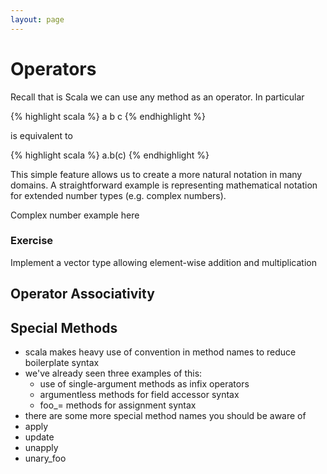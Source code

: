 ```yaml
---
layout: page
---
```


# Operators

Recall that is Scala we can use any method as an operator. In particular

{% highlight scala %}
a b c
{% endhighlight %}

is equivalent to

{% highlight scala %}
a.b(c)
{% endhighlight %}

This simple feature allows us to create a more natural notation in many domains. A straightforward example is representing mathematical notation for extended number types (e.g. complex numbers).

Complex number example here

### Exercise

Implement a vector type allowing element-wise addition and multiplication

## Operator Associativity

## Special Methods

 - scala makes heavy use of convention in method names to reduce boilerplate syntax
 - we've already seen three examples of this:
    - use of single-argument methods as infix operators
    - argumentless methods for field accessor syntax
    - foo_= methods for assignment syntax
 - there are some more special method names you should be aware of
 - apply
 - update
 - unapply
 - unary_foo
